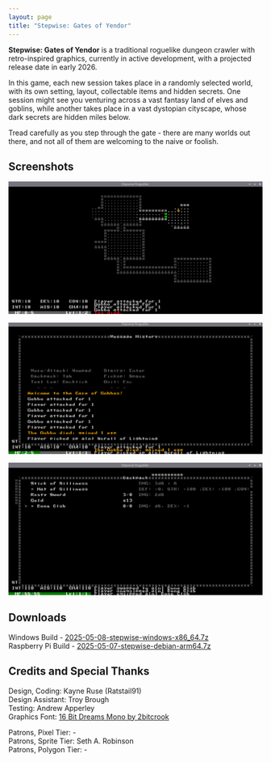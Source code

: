 ```yaml
---
layout: page
title: "Stepwise: Gates of Yendor"
---
```


**Stepwise: Gates of Yendor** is a traditional roguelike dungeon crawler with retro-inspired graphics, currently in active development, with a projected release date in early 2026.

In this game, each new session takes place in a randomly selected world, with its own setting, layout, collectable items and hidden secrets. One session might see you venturing across a vast fantasy land of elves and goblins, while another takes place in a vast dystopian cityscape, whose dark secrets are hidden miles below.

Tread carefully as you step through the gate - there are many worlds out there, and not all of them are welcoming to the naive or foolish.

## Screenshots

![wip_gameplay](/assets/pages/Stepwise/screenshot_wip_gameplay.png)

![wip_log](/assets/pages/Stepwise/screenshot_wip_log.png)

![wip_inventory](/assets/pages/Stepwise/screenshot_wip_inventory.png)

## Downloads

Windows Build - [2025-05-08-stepwise-windows-x86_64.7z](https://www.dropbox.com/scl/fi/piqflm4z7htxncac9v198/2025-05-08-stepwise-windows-x86_64.7z?rlkey=1y5fw35i8urbh4d27c29xqtjr&st=qsy0z9ng&dl=1)  
Raspberry Pi Build - [2025-05-07-stepwise-debian-arm64.7z](https://www.dropbox.com/scl/fi/5k4oz36dzzc4lq9svu06i/2025-05-07-stepwise-debian-arm64.7z?rlkey=8xqgooxovufy08s425bn2w9wy&st=a6cqnncl&dl=1)  

## Credits and Special Thanks

Design, Coding: Kayne Ruse (Ratstail91)  
Design Assistant: Troy Brough  
Testing: Andrew Apperley  
Graphics Font: [16 Bit Dreams Mono by 2bitcrook](https://2bitcrook.itch.io/44-game-boy-fonts)  

Patrons, Pixel Tier: -  
Patrons, Sprite Tier: Seth A. Robinson  
Patrons, Polygon Tier: -  

